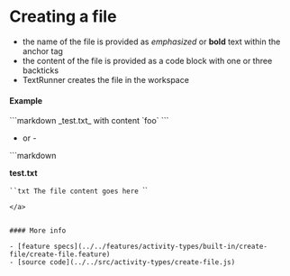 # Creating a file

* the name of the file is provided as _emphasized_ or __bold__ text within the anchor tag
* the content of the file is provided as a code block with one or three backticks
* TextRunner creates the file in the workspace


#### Example

<a class="tr_runMarkdownInTextrun">
```markdown
<a class="tr_createFile">
_test.txt_ with content `foo`
</a>
```
</a>

- or -

<a class="tr_runMarkdownInTextrun">
```markdown
<a class="tr_createFile">

__test.txt__

`​``txt
The file content goes here
`​``
</a>
```
</a>


#### More info

- [feature specs](../../features/activity-types/built-in/create-file/create-file.feature)
- [source code](../../src/activity-types/create-file.js)

